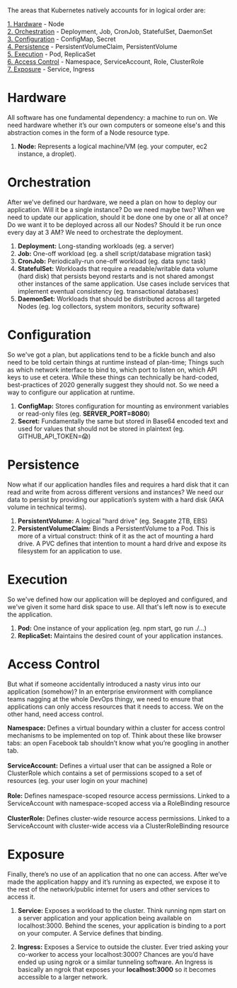 The areas that Kubernetes natively accounts for in logical order are:

[1. Hardware](#hardware) - Node\
[2. Orchestration](#orchestration) - Deployment, Job, CronJob, StatefulSet, DaemonSet\
[3. Configuration](#configuration) - ConfigMap, Secret\
[4. Persistence](#persistence) - PersistentVolumeClaim, PersistentVolume\
[5. Execution](#execution) - Pod, ReplicaSet\
[6. Access Control](#access_control) - Namespace, ServiceAccount, Role, ClusterRole\
[7. Exposure](#exposure) - Service, Ingress

# Hardware

All software has one fundamental dependency: a machine to run on. We need hardware whether it’s our own computers or someone else's and this abstraction comes in the form of a Node resource type.

1. **Node:** Represents a logical machine/VM (eg. your computer, ec2 instance, a droplet).

# Orchestration

After we've defined our hardware, we need a plan on how to deploy our application. Will it be a single instance? Do we need maybe two? When we need to update our application, should it be done one by one or all at once? Do we want it to be deployed across all our Nodes? Should it be run once every day at 3 AM? We need to orchestrate the deployment.

1. **Deployment:** Long-standing workloads (eg. a server)
2. **Job:** One-off workload (eg. a shell script/database migration task)
3. **CronJob:** Periodically-run one-off workload (eg. data sync task)
4. **StatefulSet:** Workloads that require a readable/writable data volume (hard disk) that persists beyond restarts and is not shared amongst other instances of the same application. Use cases include services that implement eventual consistency (eg. transactional databases)
5. **DaemonSet:** Workloads that should be distributed across all targeted Nodes (eg. log collectors, system monitors, security software)

# Configuration
So we've got a plan, but applications tend to be a fickle bunch and also need to be told certain things at runtime instead of plan-time; Things such as which network interface to bind to, which port to listen on, which API keys to use et cetera. While these things can technically be hard-coded, best-practices of 2020 generally suggest they should not. So we need a way to configure our application at runtime.

1. **ConfigMap:** Stores configuration for mounting as environment variables or read-only files (eg. **SERVER_PORT=8080**)
2. **Secret:** Fundamentally the same but stored in Base64 encoded text and used for values that should not be stored in plaintext (eg. GITHUB_API_TOKEN=😱)

# Persistence
Now what if our application handles files and requires a hard disk that it can read and write from across different versions and instances? We need our data to persist by providing our application’s system with a hard disk (AKA volume in technical terms).

1. **PersistentVolume:** A logical "hard drive" (eg. Seagate 2TB, EBS)
2. **PersistentVolumeClaim:** Binds a PersistentVolume to a Pod. This is more of a virtual construct: think of it as the act of mounting a hard drive. A PVC defines that intention to mount a hard drive and expose its filesystem for an application to use.

# Execution
So we've defined how our application will be deployed and configured, and we've given it some hard disk space to use. All that's left now is to execute the application.

1. **Pod:** One instance of your application (eg. npm start, go run ./...)
2. **ReplicaSet:** Maintains the desired count of your application instances.

# Access Control
But what if someone accidentally introduced a nasty virus into our application (somehow)? In an enterprise environment with compliance teams nagging at the whole DevOps thingy, we need to ensure that applications can only access resources that it needs to access. We on the other hand, need access control.

**Namespace:** Defines a virtual boundary within a cluster for access control mechanisms to be implemented on top of. Think about these like browser tabs: an open Facebook tab shouldn’t know what you’re googling in another tab.\
\
**ServiceAccount:** Defines a virtual user that can be assigned a Role or ClusterRole which contains a set of permissions scoped to a set of resources (eg. your user login on your machine)\
\
**Role:** Defines namespace-scoped resource access permissions. Linked to a ServiceAccount with namespace-scoped access via a RoleBinding resource\
\
**ClusterRole:** Defines cluster-wide resource access permissions. Linked to a ServiceAccount with cluster-wide access via a ClusterRoleBinding resource

# Exposure
Finally, there’s no use of an application that no one can access. After we’ve made the application happy and it’s running as expected, we expose it to the rest of the network/public internet for users and other services to access it.

1. **Service:** Exposes a workload to the cluster. Think running npm start on a server application and your application being available on localhost:3000. Behind the scenes, your application is binding to a port on your computer. A Service defines that binding.

2. **Ingress:** Exposes a Service to outside the cluster. Ever tried asking your co-worker to access your localhost:3000? Chances are you’d have ended up using ngrok or a similar tunneling software. An Ingress is basically an ngrok that exposes your **localhost:3000** so it becomes accessible to a larger network.